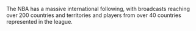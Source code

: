 The NBA has a massive international following, with broadcasts reaching over 200 countries and territories and players from over 40 countries represented in the league.
